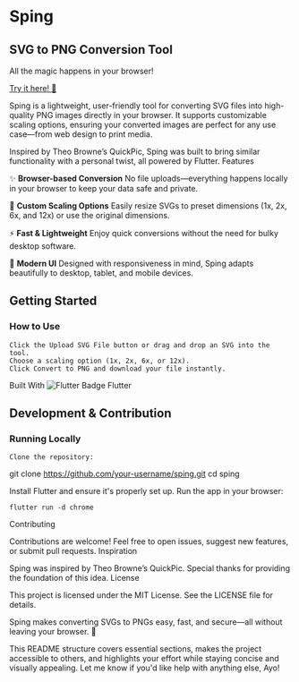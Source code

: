# Sping
## SVG to PNG Conversion Tool

All the magic happens in your browser!

[Try it here! 🚀](https://sping.netlify.app)

Sping is a lightweight, user-friendly tool for converting SVG files into high-quality PNG images directly in your browser. It supports customizable scaling options, ensuring your converted images are perfect for any use case—from web design to print media.

Inspired by Theo Browne’s QuickPic, Sping was built to bring similar functionality with a personal twist, all powered by Flutter.
Features

✨ **Browser-based Conversion**
No file uploads—everything happens locally in your browser to keep your data safe and private.

📏 **Custom Scaling Options**
Easily resize SVGs to preset dimensions (1x, 2x, 6x, and 12x) or use the original dimensions.

⚡ **Fast & Lightweight**
Enjoy quick conversions without the need for bulky desktop software.

🎨 **Modern UI**
Designed with responsiveness in mind, Sping adapts beautifully to desktop, tablet, and mobile devices.

## Getting Started
### How to Use

    Click the Upload SVG File button or drag and drop an SVG into the tool.
    Choose a scaling option (1x, 2x, 6x, or 12x).
    Click Convert to PNG and download your file instantly.

Built With
<img alt="Flutter Badge" src="https://img.shields.io/badge/Flutter-0000FF.svg?&style=for-the-badge&logo=Flutter&logoColor=white" />
    Flutter 



## Development & Contribution
### Running Locally

    Clone the repository:

git clone https://github.com/your-username/sping.git
cd sping

Install Flutter and ensure it's properly set up.
Run the app in your browser:

    flutter run -d chrome

Contributing

Contributions are welcome! Feel free to open issues, suggest new features, or submit pull requests.
Inspiration

Sping was inspired by Theo Browne’s QuickPic. Special thanks for providing the foundation of this idea.
License

This project is licensed under the MIT License. See the LICENSE file for details.

Sping makes converting SVGs to PNGs easy, fast, and secure—all without leaving your browser. 🚀

This README structure covers essential sections, makes the project accessible to others, and highlights your effort while staying concise and visually appealing. Let me know if you'd like help with anything else, Ayo!